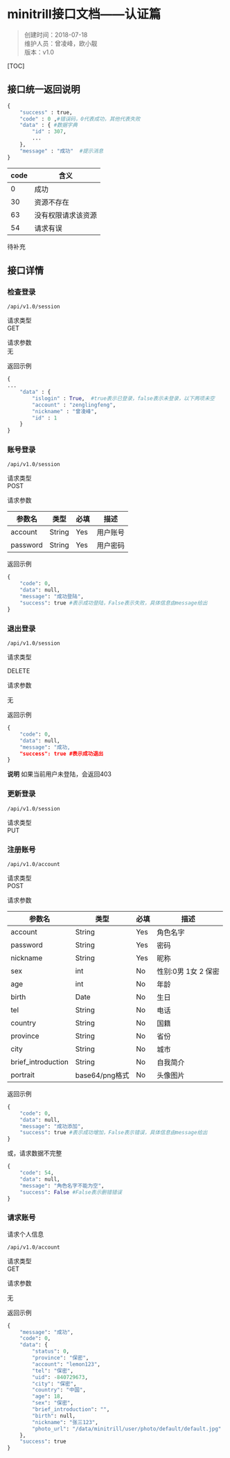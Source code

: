 # minitrill接口文档——认证篇


>创建时间：2018-07-18  
维护人员：曾凌峰，欧小靓  
版本：v1.0  

[TOC]

## 接口统一返回说明

```python
{
    "success" : true,
    "code" : 0 ,#错误码，0代表成功，其他代表失败
    "data" : { #数据字典
        "id" : 307,
        ...
    },
    "message" : "成功"  #提示消息
}
```


|code| 含义|
|----|-----|
|0   | 成功 |
|30  | 资源不存在|
|63  |没有权限请求该资源|
|54  |请求有误|  

待补充

## 接口详情

### 检查登录

``/api/v1.0/session``

请求类型  
GET

请求参数  
无

返回示例

```python
{
...
    "data" : {
        "islogin" : True,  #true表示已登录，false表示未登录，以下两项未空
        "account" : "zenglingfeng",
        "nickname" : "曾凌峰",
        "id" : 1
    }
}
```

### 账号登录

``/api/v1.0/session``

请求类型  
POST

请求参数

|参数名|类型|必填|描述|  
|-----|----|----|----|  
|account|String|Yes|用户账号|  
|password|String|Yes|用户密码|  

返回示例
```python
{
    "code": 0,
    "data": null,
    "message": "成功登陆",
    "success": true #表示成功登陆，False表示失败，具体信息由message给出
}
```

### 退出登录

``/api/v1.0/session``

请求类型  

DELETE

请求参数

无 

返回示例
```python
{
    "code": 0,
    "data": null,
    "message": "成功,
    "success": true #表示成功退出
}
```
**说明** 如果当前用户未登陆，会返回403

### 更新登录

``/api/v1.0/session``

请求类型  
PUT

### 注册账号

``/api/v1.0/account``

请求类型  
POST

请求参数  

|参数名   |  类型 | 必填 | 描述|
|--------|-------|-----|------|
|account | String| Yes |角色名字|
|password| String|Yes  |密码|
|nickname| String|Yes|昵称|
|sex| int| No|性别:0男 1女 2 保密|
|age| int| No|年龄|
|birth| Date| No|生日|
|tel|String|No|电话|
|country|String|No|国籍|
|province|String|No|省份|
|city|String|No|城市|
|brief_introduction|String|No|自我简介|
|portrait|base64/png格式|No|头像图片|  

返回示例
```python
{
    "code": 0,
    "data": null,
    "message": "成功添加",
    "success": true #表示成功增加，False表示错误，具体信息由message给出
}
```
或，请求数据不完整
```python
{
    "code": 54,
    "data": null,
    "message": "角色名字不能为空",
    "success": False #False表示删错错误
}
```

### 请求账号

请求个人信息

``/api/v1.0/account``

请求类型  
GET

请求参数  

无

返回示例
```python
{
    "message": "成功",
    "code": 0,
    "data": {
        "status": 0,
        "province": "保密",
        "account": "lemon123",
        "tel": "保密",
        "uid": -840729673,
        "city": "保密",
        "country": "中国",
        "age": 18,
        "sex": "保密",
        "brief_introduction": "",
        "birth": null,
        "nickname": "张三123",
        "photo_url": "/data/minitrill/user/photo/default/default.jpg"
    },
    "success": true
}
```






